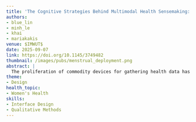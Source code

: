 ```yaml
---
title: 'The Cognitive Strategies Behind Multimodal Health Sensemaking: A Menstrual Health Tracking Case Study'
authors: 
- blue_lin
- minh_le
- khai
- mariakakis
venue: $IMWUT$
date: 2025-09-07
link: https://doi.org/10.1145/3749482
thumbnail: /images/pubs/menstrual_deployment.png
abstract: |
  The proliferation of commodity devices for gathering health data has led to multimodal health trackers that provide increasingly holistic views of people's well-being. As these trackers become more complex, it becomes harder for users to interpret how different signals interrelate in order to derive actionable insights and make informed health decisions. Addressing this challenge first requires understanding the cognitive and behavioral processes through which users interpret and make sense of multimodal data. In this paper, we use menstrual health tracking as a case study for investigating how individuals interpret multimodal health data. We conducted a 100-day longitudinal study with 20 participants who used a variety of health trackers to monitor signals relevant to menstrual health (e.g., hormones, sleep, mood). Through surveys and interviews, we identified that participants aligned their health goals with each device's perceived scope and approached multimodal data with hypotheses that involved pairs of signals. Our findings shed light on how a person's confidence in the sensemaking processes shapes their engagement with multimodality, leading to design recommendations that scaffold trust between users and their devices while encouraging exploration and staying true to users' evolving health goals.
theme:
- Design
health_topic:
- Women's Health
skills:
- Interface Design
- Qualitative Methods
---
```

